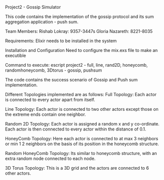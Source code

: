 Project2 - Gossip Simulator

This code contains the implementation of the gossip protocol and its sum aggregation application - push sum.

Team Members:
Rishab Lokray: 9357-3447s
Gloria Nazareth: 8221-8035

Requirements: 
Elixir needs to be installed in the system

Installation and Configuration
Need to configure the mix.exs file to make an executible

Command to execute:
escript project2 <numberOfNodes> <topology> <algorithm>
<topology> - full, line, rand2D, honeycomb, randomhoneycomb, 3Dtorus
<algorithm> - gossip, pushsum

The code contains the success scenario of Gossip and Push sum implementation.

Different Topologies implemented are as follows:
Full Topology: Each actor is connected to every actor apart from itself.

Line Topology: Each actor is connected to two other actors except those on the extreme ends contain one neighbor.

Random 2D Topology: Each actor is assigned a random x and y co-ordinate. Each actor is then connected to every actor within the distance of 0.1. 

HoneyComb Topology: Here each actor is connected to at max 3 neighbors or min 1 2 neighbors on the basis of its position in the honeycomb structure.

Random HoneyComb Topology: Its similar to honeycomb structure, with an extra random node connected to each node.

3D Torus Topology: This is a 3D grid and the actors are connected to 6 other actors.



